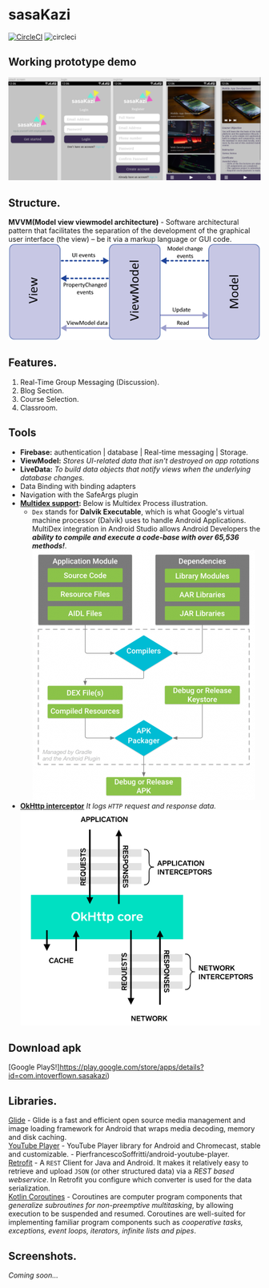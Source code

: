 # sasaKazi

[![CircleCI](https://circleci.com/gh/google/pybadges.svg?style=svg)](https://circleci.com/gh/google/pybadges)
![circleci](https://img.shields.io/static/v1?label=Google-PlayStore&message=Passed&color=green)

## Working prototype demo
[![Watch the video](screenshots/demo.png)](https://youtu.be/hQGLeIyQ0rs)

## Structure.
**MVVM(Model view viewmodel architecture)** - Software architectural pattern that facilitates the separation of the development of the graphical user interface (the view) – be it via a markup language or GUI code.
![MVVVM Img](screenshots/mvvm.png)

## Features.
1. Real-Time Group Messaging (Discussion).
2. Blog Section.
3. Course Selection.
4. Classroom.

## Tools
* **Firebase:** authentication | database | Real-time messaging | Storage.
* **ViewModel:** *Stores UI-related data that isn't destroyed on app rotations*
* **LiveData:** *To build data objects that notify views when the underlying database changes.*
* Data Binding with binding adapters
* Navigation with the SafeArgs plugin
* **[Multidex support](https://developer.android.com/studio/build/multidex):** Below is Multidex Process illustration.
  - `Dex` stands for **Dalvik Executable**, which is what Google's virtual machine processor (Dalvik) uses to handle Android Applications. MultiDex integration in Android Studio allows Android Developers the ***ability to compile and execute a code-base with over 65,536 methods!***.<br>
  ![Multidex Process](screenshots/multidesk-build-process.png)
* **[OkHttp interceptor](https://square.github.io/okhttp/interceptors/)** *It logs `HTTP` request and response data.*<br>
  ![okhttp Interceptor process](screenshots/okhttpInterceptor.png)

## Download apk
[Google PlayS!]https://play.google.com/store/apps/details?id=com.intoverflown.sasakazi)

## Libraries.
[Glide](https://github.com/bumptech/glide) - Glide is a fast and efficient open source media management and image loading framework for Android that wraps media decoding, memory and disk caching.<br>
[YouTube Player](https://github.com/PierfrancescoSoffritti/android-youtube-player) - YouTube Player library for Android and Chromecast, stable and customizable. - PierfrancescoSoffritti/android-youtube-player.<br>
[Retrofit](https://square.github.io/retrofit/) - A `REST` Client for Java and Android. It makes it relatively easy to retrieve and upload `JSON` (or other structured data) via a *REST based webservice*. In Retrofit you configure which converter is used for the data serialization.<br>
[Kotlin Coroutines](https://kotlinlang.org/docs/coroutines-guide.html) - Coroutines are computer program components that *generalize subroutines for non-preemptive multitasking*, by allowing execution to be suspended and resumed. Coroutines are well-suited for implementing familiar program components such as *cooperative tasks, exceptions, event loops, iterators, infinite lists and pipes*.<br>

## Screenshots.
*Coming soon...*
